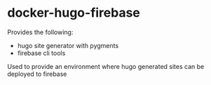 # docker-hugo-firebase

Provides the following:
  * hugo site generator with pygments
  * firebase cli tools

Used to provide an environment where hugo generated sites can be deployed to firebase
